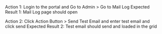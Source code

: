 Action 1: Login to the portal and Go to Admin &gt; Go to Mail Log
Expected Result 1: Mail Log page should open

Action 2: Click Action Button &gt; Send Test Email and enter test email and click send
Expected Result 2: Test email should send and loaded in the grid


